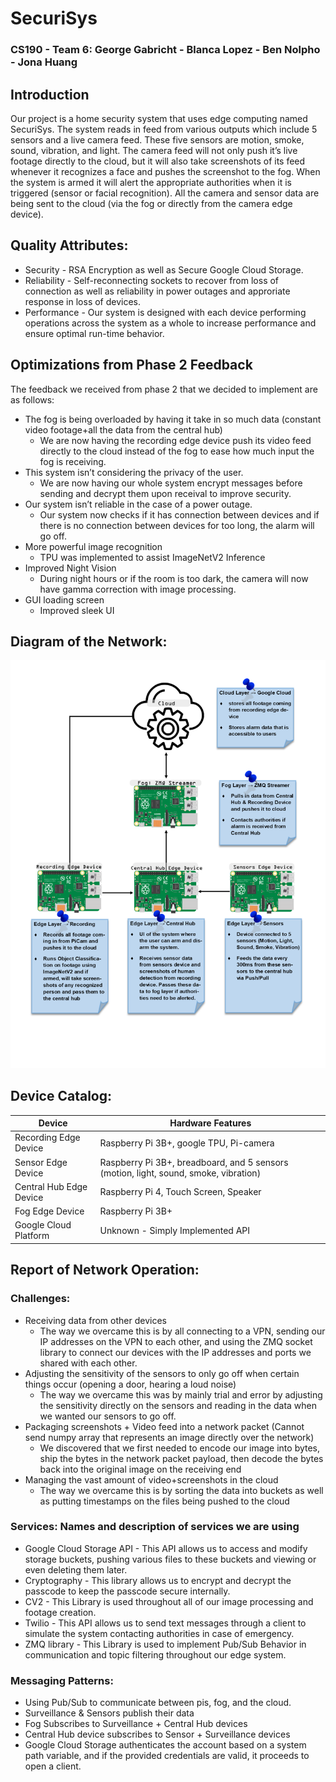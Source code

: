 # SecuriSys
### CS190 - Team 6: George Gabricht - Blanca Lopez - Ben Nolpho - Jona Huang

## Introduction

Our project is a home security system that uses edge computing named SecuriSys. The system reads in feed from various outputs which include 5 sensors and a live camera feed. These five sensors are motion, smoke, sound, vibration, and light. The camera feed will not only push it’s live footage directly to the cloud, but it will also take screenshots of its feed whenever it recognizes a face and pushes the screenshot to the fog. When the system is armed it will alert the appropriate authorities when it is triggered (sensor or facial recognition). All the camera and sensor data are being sent to the cloud (via the fog or directly from the camera edge device). 

## Quality Attributes:
  + Security - RSA Encryption as well as Secure Google Cloud Storage.
  + Reliability - Self-reconnecting sockets to recover from loss of connection as well as reliability in power outages and approriate response in loss of devices.
  + Performance - Our system is designed with each device performing operations across the system as a whole to increase performance and ensure optimal run-time behavior.

## Optimizations from Phase 2 Feedback
The feedback we received from phase 2 that we decided to implement are as follows:
  + The fog is being overloaded by having it take in so much data (constant video footage+all the data from the central hub)
    - We are now having the recording edge device push its video feed directly to the cloud instead of the fog to ease how much input the fog is receiving. 
  + This system isn’t considering the privacy of the user. 
    - We are now having our whole system encrypt messages before sending and decrypt them upon receival to improve security. 
  + Our system isn’t reliable in the case of a power outage. 
    - Our system now checks if it has connection between devices and if there is no connection between devices for too long, the alarm will go off.
  + More powerful image recognition
    - TPU was implemented to assist ImageNetV2 Inference
  + Improved Night Vision 
    - During night hours or if the room is too dark, the camera will now have gamma correction with image processing. 
  + GUI loading screen
    - Improved sleek UI

## Diagram of the Network:

 ![Network Diagram](/SecuriSysNetworkDiagram.png)
 
## Device Catalog:
| **Device**                | **Hardware Features**           |
|---------------------------|---------------------------------|
| Recording Edge Device | Raspberry Pi 3B+, google TPU, Pi-camera |
| Sensor Edge Device | Raspberry Pi 3B+, breadboard, and 5 sensors (motion, light, sound, smoke, vibration) |
| Central Hub Edge Device | Raspberry Pi 4, Touch Screen, Speaker |
| Fog Edge Device | Raspberry Pi 3B+ |
| Google Cloud Platform | Unknown - Simply Implemented API |
 
## Report of Network Operation:

### Challenges:
  + Receiving data from other devices
    - The way we overcame this is by all connecting to a VPN, sending our IP addresses on the VPN to each other, and using the ZMQ socket library to connect our devices with the IP addresses and ports we shared with each other.
  + Adjusting the sensitivity of the sensors to only go off when certain things occur (opening a door, hearing a loud noise)
    - The way we overcame this was by mainly trial and error by adjusting the sensitivity directly on the sensors and reading in the data when we wanted our sensors to go off. 
  + Packaging screenshots + Video feed into a network packet (Cannot send numpy array that represents an image directly over the network)
    - We discovered that we first needed to encode our image into bytes, ship the bytes in the network packet payload, then decode the bytes back into the original image on the receiving end
  + Managing the vast amount of video+screenshots in the cloud
    - The way we overcame this is by sorting the data into buckets as well as putting timestamps on the files being pushed to the cloud

### Services: Names and description of services we are using
  + Google Cloud Storage API - This API allows us to access and modify storage buckets, pushing various files to these buckets and viewing or even deleting them later.
  + Cryptography - This library allows us to encrypt and decrypt the passcode to keep the passcode secure internally.
  + CV2 - This Library is used throughout all of our image processing and footage creation.
  + Twilio - This API allows us to send text messages through a client to simulate the system contacting authorities in case of emergency.
  + ZMQ library - This Library is used to implement Pub/Sub Behavior in communication and topic filtering throughout our edge system.
  
### Messaging Patterns:
  + Using Pub/Sub to communicate between pis, fog, and the cloud. 
  + Surveillance & Sensors publish their data
  + Fog Subscribes to Surveillance + Central Hub devices
  + Central Hub device subscribes to Sensor + Surveillance devices
  + Google Cloud Storage authenticates the account based on a system path variable, and if the provided credentials are valid, it proceeds to open a client.
